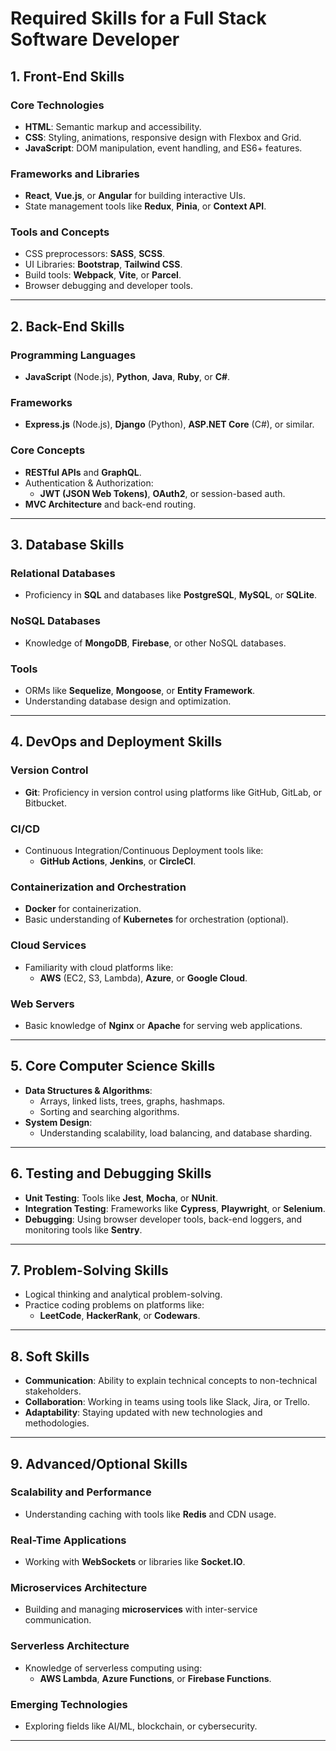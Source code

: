 # Required Skills for a Full Stack Software Developer

## 1. Front-End Skills
### Core Technologies
- **HTML**: Semantic markup and accessibility.
- **CSS**: Styling, animations, responsive design with Flexbox and Grid.
- **JavaScript**: DOM manipulation, event handling, and ES6+ features.

### Frameworks and Libraries
- **React**, **Vue.js**, or **Angular** for building interactive UIs.
- State management tools like **Redux**, **Pinia**, or **Context API**.

### Tools and Concepts
- CSS preprocessors: **SASS**, **SCSS**.
- UI Libraries: **Bootstrap**, **Tailwind CSS**.
- Build tools: **Webpack**, **Vite**, or **Parcel**.
- Browser debugging and developer tools.

---

## 2. Back-End Skills
### Programming Languages
- **JavaScript** (Node.js), **Python**, **Java**, **Ruby**, or **C#**.

### Frameworks
- **Express.js** (Node.js), **Django** (Python), **ASP.NET Core** (C#), or similar.

### Core Concepts
- **RESTful APIs** and **GraphQL**.
- Authentication & Authorization:
  - **JWT (JSON Web Tokens)**, **OAuth2**, or session-based auth.
- **MVC Architecture** and back-end routing.

---

## 3. Database Skills
### Relational Databases
- Proficiency in **SQL** and databases like **PostgreSQL**, **MySQL**, or **SQLite**.

### NoSQL Databases
- Knowledge of **MongoDB**, **Firebase**, or other NoSQL databases.

### Tools
- ORMs like **Sequelize**, **Mongoose**, or **Entity Framework**.
- Understanding database design and optimization.

---

## 4. DevOps and Deployment Skills
### Version Control
- **Git**: Proficiency in version control using platforms like GitHub, GitLab, or Bitbucket.

### CI/CD
- Continuous Integration/Continuous Deployment tools like:
  - **GitHub Actions**, **Jenkins**, or **CircleCI**.

### Containerization and Orchestration
- **Docker** for containerization.
- Basic understanding of **Kubernetes** for orchestration (optional).

### Cloud Services
- Familiarity with cloud platforms like:
  - **AWS** (EC2, S3, Lambda), **Azure**, or **Google Cloud**.

### Web Servers
- Basic knowledge of **Nginx** or **Apache** for serving web applications.

---

## 5. Core Computer Science Skills
- **Data Structures & Algorithms**:
  - Arrays, linked lists, trees, graphs, hashmaps.
  - Sorting and searching algorithms.
- **System Design**:
  - Understanding scalability, load balancing, and database sharding.

---

## 6. Testing and Debugging Skills
- **Unit Testing**: Tools like **Jest**, **Mocha**, or **NUnit**.
- **Integration Testing**: Frameworks like **Cypress**, **Playwright**, or **Selenium**.
- **Debugging**: Using browser developer tools, back-end loggers, and monitoring tools like **Sentry**.

---

## 7. Problem-Solving Skills
- Logical thinking and analytical problem-solving.
- Practice coding problems on platforms like:
  - **LeetCode**, **HackerRank**, or **Codewars**.

---

## 8. Soft Skills
- **Communication**: Ability to explain technical concepts to non-technical stakeholders.
- **Collaboration**: Working in teams using tools like Slack, Jira, or Trello.
- **Adaptability**: Staying updated with new technologies and methodologies.

---

## 9. Advanced/Optional Skills
### Scalability and Performance
- Understanding caching with tools like **Redis** and CDN usage.

### Real-Time Applications
- Working with **WebSockets** or libraries like **Socket.IO**.

### Microservices Architecture
- Building and managing **microservices** with inter-service communication.

### Serverless Architecture
- Knowledge of serverless computing using:
  - **AWS Lambda**, **Azure Functions**, or **Firebase Functions**.

### Emerging Technologies
- Exploring fields like AI/ML, blockchain, or cybersecurity.

---